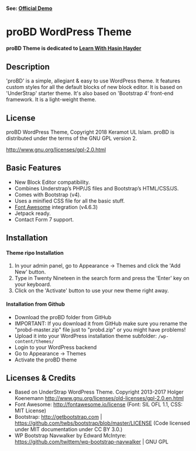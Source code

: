 #### See: [Official Demo](https://abmsourav.com/probd)

# proBD WordPress Theme

#### proBD Theme is dedicated to [Learn With Hasin Hayder](https://learnwith.hasinhayder.com/wp/)

## Description

'proBD' is a simple, allegiant & easy to use WordPress theme. It features custom styles for all the default blocks of new block editor. It is based on 'UnderStrap' starter theme. It's also based on 'Bootstrap 4' front-end framework. It is a light-weight theme.

## License
proBD WordPress Theme, Copyright 2018 Keramot UL Islam.
proBD is distributed under the terms of the GNU GPL version 2.

http://www.gnu.org/licenses/gpl-2.0.html

## Basic Features

- New Block Editor compatibility.
- Combines Understrap’s PHP/JS files and Bootstrap’s HTML/CSS/JS.
- Comes with Bootstrap (v4).
- Uses a minified CSS file for all the basic stuff.
- [Font Awesome](http://fortawesome.github.io/Font-Awesome/) integration (v4.6.3)
- Jetpack ready.
- Contact Form 7 support.

## Installation

#### Theme ripo Installation
  1. In your admin panel, go to Appearance -> Themes and click the 'Add New' button.
  2. Type in Twenty Nineteen in the search form and press the 'Enter' key on your keyboard.
  3. Click on the 'Activate' button to use your new theme right away.
  
#### Installation from Github
- Download the proBD folder from GitHub
- IMPORTANT: If you download it from GitHub make sure you rename the "probd-master.zip" file just to "probd.zip" or you might have problems!
- Upload it into your WordPress installation theme subfolder: `/wp-content/themes/`
- Login to your WordPress backend
- Go to Appearance → Themes
- Activate the proBD theme

## Licenses & Credits
- Based on UnderStrap WordPress Theme. Copyright 2013-2017 Holger Koenemann http://www.gnu.org/licenses/old-licenses/gpl-2.0.en.html
- Font Awesome: http://fontawesome.io/license (Font: SIL OFL 1.1, CSS: MIT License)
- Bootstrap: http://getbootstrap.com | https://github.com/twbs/bootstrap/blob/master/LICENSE (Code licensed under MIT documentation under CC BY 3.0.)
- WP Bootstrap Navwalker by Edward McIntyre: https://github.com/twittem/wp-bootstrap-navwalker | GNU GPL
